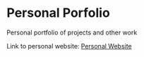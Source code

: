 # Personal Porfolio
Personal portfolio of projects and other work

Link to personal website:
[Personal Website](https://nurzhankanatzhanov.github.io/portfolio/)
